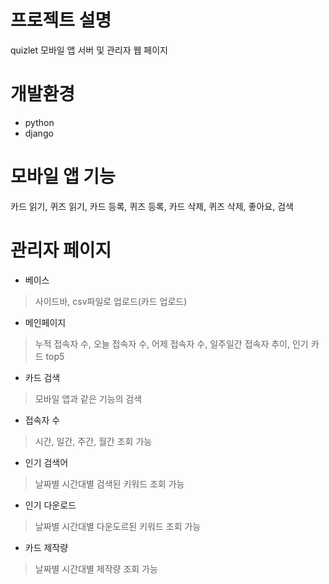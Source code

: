 # 프로젝트 설명

quizlet 모바일 앱 서버 및 관리자 웹 페이지

# 개발환경

* python
* django

# 모바일 앱 기능

카드 읽기, 퀴즈 읽기, 카드 등록, 퀴즈 등록, 카드 삭제, 퀴즈 삭제, 좋아요, 검색

# 관리자 페이지

* 베이스

> 사이드바, csv파일로 업로드(카드 업로드)

* 메인페이지

> 누적 접속자 수, 오늘 접속자 수, 어제 접속자 수, 일주일간 접속자 추이, 인기 카드 top5

* 카드 검색

> 모바일 앱과 같은 기능의 검색

* 접속자 수

> 시간, 일간, 주간, 월간 조회 가능

* 인기 검색어

> 날짜별 시간대별 검색된 키워드 조회 가능

* 인기 다운로드

> 날짜별 시간대별 다운도르된 키워드 조회 가능

* 카드 제작량

> 날짜별 시간대별 제작량 조회 가능
